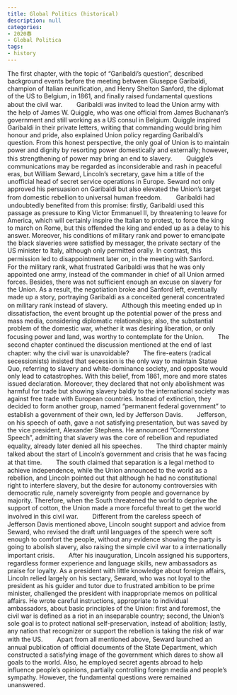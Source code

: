 ```yaml
---
title: Global Politics (historical)
description: null
categories: 
- 2020春
- Global Politica
tags:
- history
---
```

The first chapter, with the topic of “Garibaldi’s question”, described background events before the meeting between Giuseppe Garibaldi, champion of Italian reunification, and Henry Shelton Sanford, the diplomat of the US to Belgium, in 1861, and finally raised fundamental questions about the civil war.　　
Garibaldi was invited to lead the Union army with the help of James W. Quiggle, who was one official from James Buchanan’s government and still working as a US consul in Belgium. Quiggle inspired Garibaldi in their private letters, writing that commanding would bring him honour and pride, also explained Union policy regarding Garibaldi’s question. From this honest perspective, the only goal of Union is to maintain power and dignity by resorting power domestically and externally; however, this strengthening of power may bring an end to slavery.　　
Quiggle’s communications may be regarded as inconsiderable and rash in peaceful eras, but William Seward, Lincoln’s secretary, gave him a title of the unofficial head of secret service operations in Europe. Seward not only approved his persuasion on Garibaldi but also elevated the Union’s target from domestic rebellion to universal human freedom.　　
Garibaldi had undoubtedly benefited from this promise: firstly, Garibaldi used this passage as pressure to King Victor Emmanuel II, by threatening to leave for America, which will certainly inspire the Italian to protest, to force the king to march on Rome, but this offended the king and ended up as a delay to his answer. Moreover, his conditions of military rank and power to emancipate the black slaveries were satisfied by messager, the private sectary of the US minister to Italy, although only permitted orally. In contrast, this permission led to disappointment later on, in the meeting with Sanford.　　
For the military rank, what frustrated Garibaldi was that he was only appointed one army, instead of the commander in chief of all Union armed forces. Besides, there was not sufficient enough an excuse on slavery for the Union. As a result, the negotiation broke and Sanford left, eventually made up a story, portraying Garibaldi as a conceited general concentrated on military rank instead of slavery.　　
Although this meeting ended up in dissatisfaction, the event brought up the potential power of the press and mass media, considering diplomatic relationships; also, the substantial problem of the domestic war, whether it was desiring liberation, or only focusing power and land, was worthy to contemplate for the Union.　　
The second chapter continued the discussion mentioned at the end of last chapter: why the civil war is unavoidable?　　
The fire-eaters (radical secessionists) insisted that secession is the only way to maintain Statue Quo, referring to slavery and white-dominance society, and opposite would only lead to catastrophes. With this belief, from 1861, more and more states issued declaration. Moreover, they declared that not only abolishment was harmful for trade but showing slavery baldly to the international society was against free trade with European countries. Instead of extinction, they decided to form another group, named “permanent federal government” to establish a government of their own, led by Jefferson Davis.　　
Jefferson, on his speech of oath, gave a not satisfying presentation, but was saved by the vice president, Alexander Stephens. He announced “Cornerstone Speech”, admitting that slavery was the core of rebellion and repudiated equality, already later denied all his speeches.　　
The third chapter mainly talked about the start of Lincoln’s government and crisis that he was facing at that time.　　
The south claimed that separation is a legal method to achieve independence, while the Union announced to the world as a rebellion, and Lincoln pointed out that although he had no constitutional right to interfere slavery, but the desire for autonomy controversies with democratic rule, namely sovereignty from people and governance by majority. Therefore, when the South threatened the world to deprive the support of cotton, the Union made a more forceful threat to get the world involved in this civil war.　　
Different from the careless speech of Jefferson Davis mentioned above, Lincoln sought support and advice from Seward, who revised the draft until languages of the speech were soft enough to comfort the people, without any evidence showing the party is going to abolish slavery, also raising the simple civil war to a internationally important crisis.　　
After his inauguration, Lincoln assigned his supporters, regardless former experience and language skills, new ambassadors as praise for loyalty. As a president with little knowledge about foreign affairs, Lincoln relied largely on his sectary, Seward, who was not loyal to the president as his guider and tutor due to frustrated ambition to be prime minister, challenged the president with inappropriate memos on political affairs. He wrote careful instructions, appropriate to individual ambassadors, about basic principles of the Union: first and foremost, the civil war is defined as a riot in an inseparable country; second, the Union’s sole goal is to protect national self-preservation, instead of abolition; lastly, any nation that recognizer or support the rebellion is taking the risk of war with the US.　　
Apart from all mentioned above, Seward launched an annual publication of official documents of the State Department, which constructed a satisfying image of the government which dares to show all goals to the world. Also, he employed secret agents abroad to help influence people’s opinions, partially controlling foreign media and people’s sympathy. However, the fundamental questions were remained unanswered.
